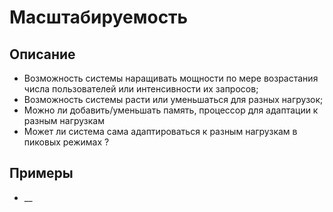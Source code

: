 # Масштабируемость
## Описание
- Возможность системы наращивать мощности по мере возрастания числа пользователей или интенсивности их запросов;
- Возможность системы расти или уменьшаться для разных нагрузок;
- Можно ли добавить/уменьшать память, процессор для адаптации к разным нагрузкам 
- Может ли система сама адаптироваться к разным нагрузкам в пиковых режимах ?
## Примеры
- __
